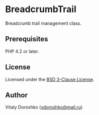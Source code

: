 # BreadcrumbTrail

Breadcrumb trail management class.

## Prerequisites

PHP 4.2 or later.

## License

Licensed under the [BSD 3-Clause License](http://opensource.org/licenses/BSD-3-Clause).

## Author

Vitaly Doroshko (vdoroshko@mail.ru)
